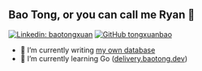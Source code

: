 ## Bao Tong, or you can call me Ryan 👋
[![Linkedin: baotongxuan](https://img.shields.io/badge/-baotongxuan-blue?style=flat-square&logo=Linkedin&logoColor=white&link=https://www.linkedin.com/in/baotongxuan/)](https://www.linkedin.com/in/baotongxuan/)
[![GitHub tongxuanbao](https://img.shields.io/github/followers/tongxuanbao?label=follow&style=social)](https://github.com/tongxuanbao)

- 🔭 I’m currently writing [my own database](https://github.com/tongxuanbao/my-own-database)
- 🌱 I’m currently learning Go ([delivery.baotong.dev](https://delivery.baotong.dev/))

<!--
**tongxuanbao/tongxuanbao** is a ✨ _special_ ✨ repository because its `README.md` (this file) appears on your GitHub profile.

Here are some ideas to get you started:

- 🔭 I’m currently working on ...
- 🌱 I’m currently learning ...
- 👯 I’m looking to collaborate on ...
- 🤔 I’m looking for help with ...
- 💬 Ask me about ...
- 📫 How to reach me: ...
- 😄 Pronouns: ...
- ⚡ Fun fact: ...
-->
